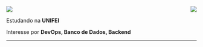 <img align='right' src="https://github-readme-stats-sigma-five.vercel.app/api/top-langs/?username=danielsmelo&layout=compact">

<img src="https://img.shields.io/static/v1?label=Overview&message=Daniel%20Melo&color=f8efd4&style=for-the-badge&logo=GitHub">

<p>
  
Estudando na **UNIFEI**<br/>

Interesse por **DevOps, Banco de Dados, Backend**<br/>

</p>
<hr>


<!---
danielsmelo/danielsmelo is a ✨ special ✨ repository because its `README.md` (this file) appears on your GitHub profile.
You can click the Preview link to take a look at your changes.
--->
